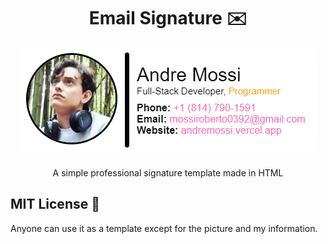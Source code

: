 <h1 align="center">Email Signature ✉️</h1>

<div align="center">
    <img style="border-radius: 20px; margin-bottom: 20px" src="./Images/SignaturePic.png"/>
    <div>A simple professional signature template made in HTML</div>
</div>

<h2>MIT License 🪪</h2>
Anyone can use it as a template except for the picture and my information.
